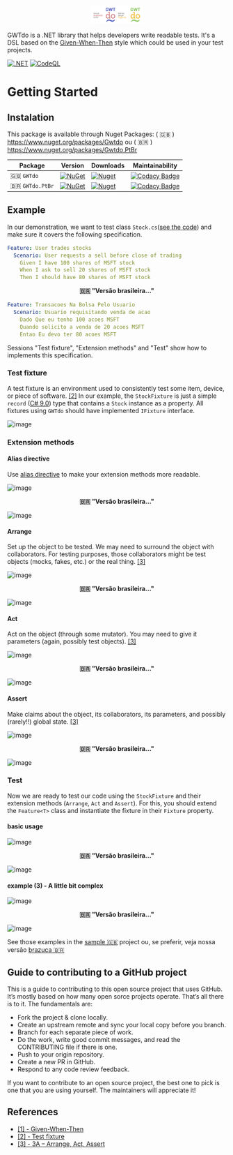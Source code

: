 <p align="center">
    <img width="120" src="https://raw.githubusercontent.com/8T4/gwtdo/main/doc/img/logo.png" />
</p>

GWTdo is a .NET library that helps developers write readable tests.
It's a DSL based on the [Given-When-Then](https://martinfowler.com/bliki/GivenWhenThen.html) style which could be used in your test projects.

[![.NET](https://github.com/8T4/gwtdo/actions/workflows/dotnet.yml/badge.svg)](https://github.com/8T4/gwtdo/actions/workflows/dotnet.yml)
[![CodeQL](https://github.com/8T4/gwtdo/actions/workflows/codeql-analysis.yml/badge.svg)](https://github.com/8T4/gwtdo/actions/workflows/codeql-analysis.yml)

# Getting Started

## Instalation
This package is available through Nuget Packages: ( 🇬🇧 ) https://www.nuget.org/packages/Gwtdo ou ( 🇧🇷 ) https://www.nuget.org/packages/Gwtdo.PtBr

| Package |  Version | Downloads | Maintainability |
| ------- | ----- | ----- |----- |
| 🇬🇧 `GWTdo` | [![NuGet](https://img.shields.io/nuget/v/Gwtdo.svg)](https://www.nuget.org/packages/Gwtdo) | [![Nuget](https://img.shields.io/nuget/dt/Gwtdo.svg)](https://www.nuget.org/packages/Gwtdo) | [![Codacy Badge](https://app.codacy.com/project/badge/Grade/51e1962835f24f65a3813d078061a9ef)](https://www.codacy.com/gh/8T4/gwtdo/dashboard?utm_source=github.com&amp;utm_medium=referral&amp;utm_content=8T4/gwtdo&amp;utm_campaign=Badge_Grade) |
| 🇧🇷 `GWTdo.PtBr` | [![NuGet](https://img.shields.io/nuget/v/Gwtdo.PtBr.svg)](https://www.nuget.org/packages/Gwtdo.PtBr) | [![Nuget](https://img.shields.io/nuget/dt/Gwtdo.PtBr.svg)](https://www.nuget.org/packages/Gwtdo.PtBr) | [![Codacy Badge](https://app.codacy.com/project/badge/Grade/51e1962835f24f65a3813d078061a9ef)](https://www.codacy.com/gh/8T4/gwtdo/dashboard?utm_source=github.com&amp;utm_medium=referral&amp;utm_content=8T4/gwtdo&amp;utm_campaign=Badge_Grade) |

## Example
In our demonstration, we want to test class `Stock.cs`([see the code](src/Gwtdo.Sample/Stocks/Stock.cs)) and make sure it covers the following specification. 

```yaml
Feature: User trades stocks
  Scenario: User requests a sell before close of trading
    Given I have 100 shares of MSFT stock
    When I ask to sell 20 shares of MSFT stock
    Then I should have 80 shares of MSFT stock
```

<p align="center"><b>🇧🇷 "Versão brasileira..."</b></p>

```yaml
Feature: Transacoes Na Bolsa Pelo Usuario
  Scenario: Usuario requisitando venda de acao
    Dado Que eu tenho 100 acoes MSFT
    Quando solicito a venda de 20 acoes MSFT
    Entao Eu devo ter 80 acoes MSFT
```

Sessions "Test fixture", "Extension methods" and "Test" show how to implements this specification.

### Test fixture 
A test fixture is an environment used to consistently test some item, device, or piece of software. [[2]]()
In our example, the `StockFixture` is just a simple `record` ([C# 9.0](https://docs.microsoft.com/en-us/dotnet/csharp/whats-new/csharp-9#record-types)) type that contains a
`Stock` instance as a property. All fixtures using `GWTdo` should have implemented `IFixture` interface.

![image](https://user-images.githubusercontent.com/357114/115149792-16723f00-a03c-11eb-8bbe-0685e15e76c4.png)

### Extension methods

#### Alias directive
Use [alias directive](https://docs.microsoft.com/en-us/dotnet/csharp/language-reference/keywords/using-directive) 
to make your extension methods more readable.

![image](https://user-images.githubusercontent.com/357114/115149879-6f41d780-a03c-11eb-859e-b04181d070bc.png)

<p align="center"><b>🇧🇷 "Versão brasileira..."</b></p>

![image](https://user-images.githubusercontent.com/357114/115150857-8e426880-a040-11eb-8454-243888cd1170.png)


#### Arrange
Set up the object to be tested. We may need to surround the object with collaborators. For testing purposes, those collaborators might be test objects (mocks, fakes, etc.) or the real thing.
[[3]](https://xp123.com/articles/3a-arrange-act-assert/)

![image](https://user-images.githubusercontent.com/357114/115150066-2b030700-a03d-11eb-8442-bc4eb64b670b.png)

<p align="center"><b>🇧🇷 "Versão brasileira..."</b></p>

![image](https://user-images.githubusercontent.com/357114/115150839-79fe6b80-a040-11eb-9d59-f12a9347e2ea.png)


#### Act
Act on the object (through some mutator). You may need to give it parameters (again, possibly test objects).
[[3]](https://xp123.com/articles/3a-arrange-act-assert/)

![image](https://user-images.githubusercontent.com/357114/115150212-d57b2a00-a03d-11eb-8939-2933b68bc3d5.png)

<p align="center"><b>🇧🇷 "Versão brasileira..."</b></p>

![image](https://user-images.githubusercontent.com/357114/115150807-66eb9b80-a040-11eb-8975-b0c546486226.png)


#### Assert
Make claims about the object, its collaborators, its parameters, and possibly (rarely!!) global state.
[[3]](https://xp123.com/articles/3a-arrange-act-assert/)

![image](https://user-images.githubusercontent.com/357114/115150366-605c2480-a03e-11eb-8b56-cf33f64beae6.png)

<p align="center"><b>🇧🇷 "Versão brasileira..."</b></p>

![image](https://user-images.githubusercontent.com/357114/115150788-4cb1bd80-a040-11eb-9e74-1317073b046a.png)


### Test
Now we are ready to test our code using the `StockFixture` and their extension methods (`Arrange`, `Act` and `Assert`).
For this, you should extend the `Feature<T>` class and instantiate the fixture in their `Fixture` property.

#### basic usage

![image](https://user-images.githubusercontent.com/357114/115150548-3e16d680-a03f-11eb-81a2-afd5bf38c8ea.png)

<p align="center"><b>🇧🇷 "Versão brasileira..."</b></p>

![image](https://user-images.githubusercontent.com/357114/115150699-e88ef980-a03f-11eb-9afe-99c705ad96b0.png)



#### example (3) - A little bit complex

![image](https://user-images.githubusercontent.com/357114/115150606-8209db80-a03f-11eb-9921-e78b28c1a9e2.png)

<p align="center"><b>🇧🇷 "Versão brasileira..."</b></p>

![image](https://user-images.githubusercontent.com/357114/115150659-c2695980-a03f-11eb-99f5-7b73f4575c5a.png)


See those examples in the [sample 🇬🇧](src/Gwtdo.Sample.Test/Stocks) project ou, se preferir, veja nossa versão [brazuca 🇧🇷](src/Gwtdo.Sample.PtBr.Test/Stocks)

## Guide to contributing to a GitHub project
This is a guide to contributing to this open source project that uses GitHub. It’s mostly based on how many open sorce projects operate. That’s all there is to it. The fundamentals are:

- Fork the project & clone locally.  
- Create an upstream remote and sync your local copy before you branch.  
- Branch for each separate piece of work.  
- Do the work, write good commit messages, and read the CONTRIBUTING file if there is one.  
- Push to your origin repository.  
- Create a new PR in GitHub.  
- Respond to any code review feedback.  

If you want to contribute to an open source project, the best one to pick is one that you are using yourself. The maintainers will appreciate it!

## References

- [[1] - Given-When-Then](https://martinfowler.com/bliki/GivenWhenThen.html)
- [[2] - Test fixture](https://en.wikipedia.org/wiki/Test_fixture)  
- [[3] - 3A – Arrange, Act, Assert](https://xp123.com/articles/3a-arrange-act-assert/)  

